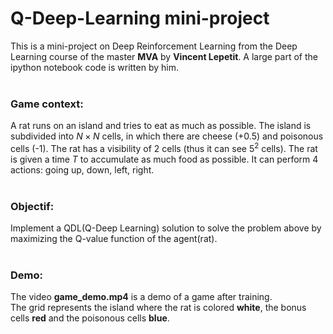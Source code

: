 # Q-Deep-Learning mini-project
This is a mini-project on Deep Reinforcement Learning from the Deep Learning course of the master **MVA** by **Vincent Lepetit**. A large part of the ipython notebook code is written by him.<br><br>

### Game context:
A rat runs on an island and tries to eat as much as possible. The island is subdivided into $N\times N$ cells, in which there are cheese (+0.5) and poisonous cells (-1). The rat has a visibility of 2 cells (thus it can see $5^2$ cells). The rat is given a time $T$ to accumulate as much food as possible. It can perform 4 actions: going up, down, left, right.<br><br>

### Objectif:
Implement a QDL(Q-Deep Learning) solution to solve the problem above by maximizing the Q-value function of the agent(rat).<br><br>

### Demo:
The video **game_demo.mp4** is a demo of a game after training.<br>
The grid represents the island where the rat is colored **white**, the bonus cells **red** and the poisonous cells **blue**.
